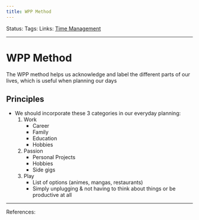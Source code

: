 ```yaml
---
title: WPP Method
---
```

Status:
Tags:
Links: [Time Management](out/time-management.md)
___
# WPP Method
The WPP method helps us acknowledge and label the different parts of our lives, which is useful when planning our days
## Principles
- We should incorporate these 3 categories in our everyday planning:
	1.  Work
		- 	Career
		- 	Family
		- 	Education
		- 	Hobbies
	2.  Passion
		- Personal Projects
		- Hobbies
		- Side gigs
	3.  Play
		- List of options (animes, mangas, restaurants)
		- Simply unplugging & not having to think about things or be productive at all
___
References: